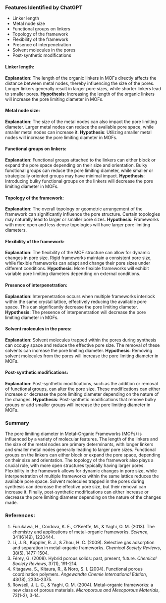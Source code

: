 ### Features Identified by ChatGPT
- Linker length
- Metal node size
- Functional groups on linkers
- Topology of the framework
- Flexibility of the framework
- Presence of interpenetration
- Solvent molecules in the pores
- Post-synthetic modifications

#### Linker length:
**Explanation**: The length of the organic linkers in MOFs directly affects the distance between metal nodes, thereby influencing the size of the pores. Longer linkers generally result in larger pore sizes, while shorter linkers lead to smaller pores.
**Hypothesis**: Increasing the length of the organic linkers will increase the pore limiting diameter in MOFs.

#### Metal node size:
**Explanation**: The size of the metal nodes can also impact the pore limiting diameter. Larger metal nodes can reduce the available pore space, while smaller metal nodes can increase it.
**Hypothesis**: Utilizing smaller metal nodes will increase the pore limiting diameter in MOFs.

#### Functional groups on linkers:
**Explanation**: Functional groups attached to the linkers can either block or expand the pore space depending on their size and orientation. Bulky functional groups can reduce the pore limiting diameter, while smaller or strategically oriented groups may have minimal impact.
**Hypothesis**: Introducing bulky functional groups on the linkers will decrease the pore limiting diameter in MOFs.

#### Topology of the framework:
**Explanation**: The overall topology or geometric arrangement of the framework can significantly influence the pore structure. Certain topologies may naturally lead to larger or smaller pore sizes.
**Hypothesis**: Frameworks with more open and less dense topologies will have larger pore limiting diameters.

#### Flexibility of the framework:
**Explanation**: The flexibility of the MOF structure can allow for dynamic changes in pore size. Rigid frameworks maintain a consistent pore size, while flexible frameworks can adapt and change their pore sizes under different conditions.
**Hypothesis**: More flexible frameworks will exhibit variable pore limiting diameters depending on external conditions.

#### Presence of interpenetration:
**Explanation**: Interpenetration occurs when multiple frameworks interlock within the same crystal lattice, effectively reducing the available pore space. This can significantly decrease the pore limiting diameter.
**Hypothesis**: The presence of interpenetration will decrease the pore limiting diameter in MOFs.

#### Solvent molecules in the pores:
**Explanation**: Solvent molecules trapped within the pores during synthesis can occupy space and reduce the effective pore size. The removal of these solvents can increase the pore limiting diameter.
**Hypothesis**: Removing solvent molecules from the pores will increase the pore limiting diameter in MOFs.

#### Post-synthetic modifications:
**Explanation**: Post-synthetic modifications, such as the addition or removal of functional groups, can alter the pore size. These modifications can either increase or decrease the pore limiting diameter depending on the nature of the changes.
**Hypothesis**: Post-synthetic modifications that remove bulky groups or add smaller groups will increase the pore limiting diameter in MOFs.

### Summary
The pore limiting diameter in Metal-Organic Frameworks (MOFs) is influenced by a variety of molecular features. The length of the linkers and the size of the metal nodes are primary determinants, with longer linkers and smaller metal nodes generally leading to larger pore sizes. Functional groups on the linkers can either block or expand the pore space, depending on their size and orientation. The topology of the framework also plays a crucial role, with more open structures typically having larger pores. Flexibility in the framework allows for dynamic changes in pore size, while interpenetration of multiple frameworks within the same lattice reduces the available pore space. Solvent molecules trapped in the pores during synthesis can decrease the effective pore size, but their removal can increase it. Finally, post-synthetic modifications can either increase or decrease the pore limiting diameter depending on the nature of the changes made.

### References:
1. Furukawa, H., Cordova, K. E., O'Keeffe, M., & Yaghi, O. M. (2013). The chemistry and applications of metal-organic frameworks. *Science*, 341(6149), 1230444.
2. Li, J. R., Kuppler, R. J., & Zhou, H. C. (2009). Selective gas adsorption and separation in metal-organic frameworks. *Chemical Society Reviews*, 38(5), 1477-1504.
3. Férey, G. (2008). Hybrid porous solids: past, present, future. *Chemical Society Reviews*, 37(1), 191-214.
4. Kitagawa, S., Kitaura, R., & Noro, S. I. (2004). Functional porous coordination polymers. *Angewandte Chemie International Edition*, 43(18), 2334-2375.
5. Rowsell, J. L. C., & Yaghi, O. M. (2004). Metal–organic frameworks: a new class of porous materials. *Microporous and Mesoporous Materials*, 73(1-2), 3-14.